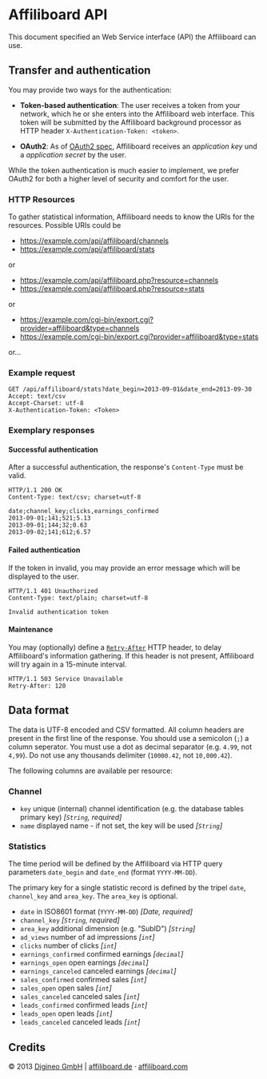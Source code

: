 Affiliboard API
===============

This document specified an Web Service interface (API) the Affiliboard can use.


Transfer and authentication
---------------------------

You may provide two ways for the authentication:


* **Token-based authentication**: The user receives a token from your network, which he or she enters into the Affiliboard web interface. This token will be submitted by the Affiliboard background processor as HTTP header `X-Authentication-Token: <token>`.

* **OAuth2**: As of [OAuth2 spec](http://tools.ietf.org/html/rfc6749), Affiliboard receives an *application key* und a *application secret* by the user.

While the token authentication is much easier to implement, we prefer OAuth2 for both a higher level of security and comfort for the user.


### HTTP Resources

To gather statistical information, Affiliboard needs to know the URIs for the resources.
Possible URIs could be

* https://example.com/api/affiliboard/channels
* https://example.com/api/affiliboard/stats

or

* https://example.com/api/affiliboard.php?resource=channels
* https://example.com/api/affiliboard.php?resource=stats

or

* https://example.com/cgi-bin/export.cgi?provider=affiliboard&type=channels
* https://example.com/cgi-bin/export.cgi?provider=affiliboard&type=stats

or…

### Example request

```
GET /api/affiliboard/stats?date_begin=2013-09-01&date_end=2013-09-30
Accept: text/csv
Accept-Charset: utf-8
X-Authentication-Token: <Token>
```

### Exemplary responses

#### Successful authentication

After a successful authentication, the response's `Content-Type` must be valid.

```http
HTTP/1.1 200 OK
Content-Type: text/csv; charset=utf-8

date;channel_key;clicks,earnings_confirmed
2013-09-01;141;521;5.13
2013-09-01;144;32;0.63
2013-09-02;141;612;6.57
```

#### Failed authentication

If the token in invalid, you may provide an error message which will be displayed to the user.

```http
HTTP/1.1 401 Unauthorized
Content-Type: text/plain; charset=utf-8

Invalid authentication token
```

#### Maintenance

You may (optionally) define a [`Retry-After`](http://www.w3.org/Protocols/rfc2616/rfc2616-sec14.html#sec14.37) HTTP header, to delay Affiliboard's information gathering. If this header is not present, Affiliboard will try again in a 15-minute interval.


```http
HTTP/1.1 503 Service Unavailable
Retry-After: 120
```


Data format
-----------

The data is UTF-8 encoded and CSV formatted.
All column headers are present in the first line of the response.
You should use a semicolon (`;`) a column seperator.
You must use a dot as decimal separator (e.g. `4.99`, not `4,99`).
Do not use any thousands delimiter (`10000.42`, not `10,000.42`).

The following columns are available per resource:

### Channel

* `key` unique (internal) channel identification (e.g. the database tables primary key) _[`String`, required]_
* `name` displayed name - if not set, the key will be used _[`String`]_

### Statistics

The time period will be defined by the Affiliboard via HTTP query parameters `date_begin` and `date_end` (format `YYYY-MM-DD`).

The primary key for a single statistic record is defined by the tripel `date`, `channel_key` and `area_key`. The `area_key` is optional.

* `date`                in ISO8601 format (`YYYY-MM-DD`) _[Date, required]_
* `channel_key`         _[`String`, required]_
* `area_key`            additional dimension (e.g. "SubID") _[`String`]_
* `ad_views`            number of ad impressions  _[`int`]_
* `clicks`              number of clicks          _[`int`]_
* `earnings_confirmed`  confirmed earnings        _[`decimal`]_
* `earnings_open`       open earnings             _[`decimal`]_
* `earnings_canceled`   canceled earnings         _[`decimal`]_
* `sales_confirmed`     confirmed sales           _[`int`]_
* `sales_open`          open sales                _[`int`]_
* `sales_canceled`      canceled sales            _[`int`]_
* `leads_confirmed`     confirmed leads           _[`int`]_
* `leads_open`          open leads                _[`int`]_
* `leads_canceled`      canceled leads            _[`int`]_


Credits
-------

© 2013 [Digineo GmbH](http://www.digineo.de/)
|
[affiliboard.de](https://affiliboard.de/) · [affiliboard.com](https://affiliboard.com/)
